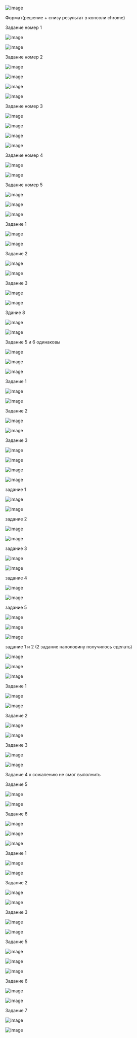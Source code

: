 


![image](https://user-images.githubusercontent.com/112850035/188698525-73f3fda0-5cc7-4df2-af0b-f38398621433.png)

Формат(решение + снизу результат в консоли chrome)

Задание номер 1

![image](https://user-images.githubusercontent.com/112850035/188697589-94cb7112-98e3-43b6-8398-6f1e9bd57d23.png) 

![image](https://user-images.githubusercontent.com/112850035/188697624-68498904-bc3b-4fba-b276-2c5633cde90b.png)

Задание номер 2

![image](https://user-images.githubusercontent.com/112850035/188697789-b959eec2-066e-4dd9-b44f-dc03861cb261.png)

![image](https://user-images.githubusercontent.com/112850035/188697813-45b77d1c-e82a-4bae-ac6d-190c38d0ef69.png)

![image](https://user-images.githubusercontent.com/112850035/188698098-e4bbc0a6-dbc6-4f15-a942-497e2e0e8def.png)

![image](https://user-images.githubusercontent.com/112850035/188698111-1847677c-cc2d-4cef-b5b9-e4bea7977f57.png)

Задание номер 3 

![image](https://user-images.githubusercontent.com/112850035/188698227-a3c9567a-dab4-44bf-a2ea-61d43441d93a.png)

![image](https://user-images.githubusercontent.com/112850035/188698262-0e4a63d6-6bbc-4842-802b-a190c763e2fc.png)

![image](https://user-images.githubusercontent.com/112850035/188698312-5a0ab445-dfd4-4890-98b5-66c4697b6650.png)

![image](https://user-images.githubusercontent.com/112850035/188698336-39143834-d34a-430a-bf95-cb45912a9fb9.png)

Задание номер 4

![image](https://user-images.githubusercontent.com/112850035/188698382-6245b065-bf3a-4b21-ad20-985d73c66f1f.png)

![image](https://user-images.githubusercontent.com/112850035/188698402-de672371-a982-4f64-bcc4-814fbe4e87cd.png)

Задание номер 5

![image](https://user-images.githubusercontent.com/112850035/188698448-335a20c5-1bdf-4239-8fcd-d73522e77baa.png)

![image](https://user-images.githubusercontent.com/112850035/188698465-8e4f90f8-fe7c-4fd4-9910-2c78fdafe599.png)


![image](https://user-images.githubusercontent.com/112850035/189279279-079de573-dbe8-4662-bb20-fb9383af16e7.png)

Задание 1

![image](https://user-images.githubusercontent.com/112850035/189278920-55cede02-8171-4d5e-bc7b-e3af6a73e3f4.png)

![image](https://user-images.githubusercontent.com/112850035/189278956-6b471755-a57c-44e6-a6db-ea26cb541ffb.png)

Задание 2

![image](https://user-images.githubusercontent.com/112850035/189278975-1d326138-d1ec-43cd-ac16-12df6652da9d.png)

![image](https://user-images.githubusercontent.com/112850035/189278992-31619a3a-ccfc-48f3-9236-2bb5e136aa09.png)

Задание 3

![image](https://user-images.githubusercontent.com/112850035/189279009-f664d5d3-7d20-4a4d-8853-a47281f4f752.png)

![image](https://user-images.githubusercontent.com/112850035/189279020-da8161c2-4e74-464c-ab40-bbca11ca6d84.png)

Здание 8

![image](https://user-images.githubusercontent.com/112850035/189279643-b99f53a1-d533-439a-a83c-6feb2dfa11ee.png)

![image](https://user-images.githubusercontent.com/112850035/189279654-a814ba89-9b77-4e19-b4cd-dac02b80dc1b.png)

Задание 5 и 6 одинаковы 

![image](https://user-images.githubusercontent.com/112850035/189279764-532d11db-3131-4477-b75f-0458d04376fd.png)

![image](https://user-images.githubusercontent.com/112850035/189279799-a7c81b28-e2e7-4623-92d6-f81f3fb42120.png)



![image](https://user-images.githubusercontent.com/112850035/189540889-cdc46589-3dbd-4539-aafc-aeb7f25b1778.png)

Задание 1

![image](https://user-images.githubusercontent.com/112850035/189540910-c0820d1b-c0ec-4c97-af0d-73364da58f67.png)

![image](https://user-images.githubusercontent.com/112850035/189540920-238df385-1866-4367-8aea-4ae88e736320.png)


Задание 2 

![image](https://user-images.githubusercontent.com/112850035/189540930-604d85f8-6548-4b92-8b62-ad14de620946.png)

![image](https://user-images.githubusercontent.com/112850035/189540940-d7232ad2-a550-484f-a7b2-5503d40876d0.png)


Задание 3 

![image](https://user-images.githubusercontent.com/112850035/189540960-ef52bbb5-8925-4b2d-99f3-da915936588c.png)

![image](https://user-images.githubusercontent.com/112850035/189540965-8fd264cb-973c-4b49-bbf0-b71a8f0e41bb.png)




![image](https://user-images.githubusercontent.com/112850035/191070060-4acdfe86-bbc0-4bf3-ba14-d099fd86c222.png)

![image](https://user-images.githubusercontent.com/112850035/191070092-ee678201-7a69-4d85-9424-08aac157a4ae.png)

задание 1

![image](https://user-images.githubusercontent.com/112850035/191070136-598b538a-cd52-4910-b002-653e206f9e31.png)

![image](https://user-images.githubusercontent.com/112850035/191070176-391ea8b3-fc9f-4a46-882c-01006ae68727.png)

задание 2

![image](https://user-images.githubusercontent.com/112850035/191070894-af9e0b75-0d29-4834-9997-e06bb4831bf8.png)

![image](https://user-images.githubusercontent.com/112850035/191070927-7e60bafc-875c-427f-826f-8ec9764f7caa.png)


задание 3

![image](https://user-images.githubusercontent.com/112850035/191071012-f4b41821-542c-4ec6-bf90-2fcb589c62c6.png)

![image](https://user-images.githubusercontent.com/112850035/191071037-7fcc21aa-8129-4633-a8b2-f4c77dcb4997.png)


задание 4

![image](https://user-images.githubusercontent.com/112850035/191071109-bf28c4d3-b898-410a-aa5e-a2caeb70df4b.png)

![image](https://user-images.githubusercontent.com/112850035/191071137-f7a0822d-7b82-4039-9c81-4fda24cf5759.png)

задание 5

![image](https://user-images.githubusercontent.com/112850035/191071190-c2e9a9ea-a65a-4ec6-ba08-dfcf48793054.png)

![image](https://user-images.githubusercontent.com/112850035/191071231-8055e6c7-24e2-4134-ac4f-9d4879a4c963.png)




![image](https://user-images.githubusercontent.com/112850035/191071451-cff235af-e2ae-4ec4-9de8-24cbda4127cd.png)


задание 1 и 2 (2 задание наполовину получилось сделать)

![image](https://user-images.githubusercontent.com/112850035/191071795-2f64dbb7-7f90-4074-865e-d5ca8573f0fd.png)

![image](https://user-images.githubusercontent.com/112850035/191071833-85813b80-980f-4f72-881a-4de8208b642b.png)




![image](https://user-images.githubusercontent.com/112850035/191072936-9eec9ea2-0e87-4200-98b0-061006dbba1c.png)


Задание 1

![image](https://user-images.githubusercontent.com/112850035/191073008-a6d6c8e8-3421-4f4c-b16e-aada757e69d9.png)

![image](https://user-images.githubusercontent.com/112850035/191073068-ad401590-19b3-4594-a2d5-54f9b2036485.png)

Задание 2

![image](https://user-images.githubusercontent.com/112850035/191073116-f15cb1a4-375f-4b63-82d1-44cd89ffcbfa.png)

![image](https://user-images.githubusercontent.com/112850035/191073181-5d41b6d9-dcf4-42b2-bc78-c86d10105ca1.png)

Задание 3

![image](https://user-images.githubusercontent.com/112850035/191073296-44fe0422-84f3-4809-a3fe-6f28aa213064.png)

![image](https://user-images.githubusercontent.com/112850035/191073347-60161335-6e2e-4fe4-ab15-6b869aa4e1b7.png)


Задание 4 к сожалению не смог выполнить

Задание 5

![image](https://user-images.githubusercontent.com/112850035/191073483-b513cb87-1075-4fca-b662-747521c4cb44.png)

![image](https://user-images.githubusercontent.com/112850035/191073545-0105038c-5071-469c-acf6-65fe020d32a0.png)

Задание 6

![image](https://user-images.githubusercontent.com/112850035/191073620-6d9c748a-d29e-4b5d-a278-8e0b1464fff6.png)

![image](https://user-images.githubusercontent.com/112850035/191073663-e3dae978-4799-4f4f-928c-92dc6d5917bc.png)


![image](https://user-images.githubusercontent.com/112850035/191304595-f84fefc9-eb72-4d54-ba1e-d1658e3287e8.png)

Задание 1

![image](https://user-images.githubusercontent.com/112850035/191325727-f85d055e-4816-485c-86bf-7e7f1cefb6eb.png)

![image](https://user-images.githubusercontent.com/112850035/191325790-32e2c4ca-847e-4a11-8c19-f01863802b68.png)

Задание 2 

![image](https://user-images.githubusercontent.com/112850035/191326196-57103a4b-0828-4bb8-8446-cdba99a5789c.png)

![image](https://user-images.githubusercontent.com/112850035/191326270-d91f7fb6-86ad-4742-8091-d06ac75549fa.png)


Задание 3

![image](https://user-images.githubusercontent.com/112850035/191327366-3324d310-7dd8-4396-8505-22663b620640.png)

![image](https://user-images.githubusercontent.com/112850035/191327407-16e9c1ef-9e3c-4719-b166-b8e77aafea9e.png)

Задание 5

![image](https://user-images.githubusercontent.com/112850035/191327997-109eb1dc-3e67-4abf-81f7-f267728bb12b.png)

![image](https://user-images.githubusercontent.com/112850035/191328056-562441e7-1a08-473e-88e4-20116f1e403b.png)

![image](https://user-images.githubusercontent.com/112850035/191328097-3f03b867-9d6f-4d0d-9e4f-e85f73ed871a.png)

Задание 6

![image](https://user-images.githubusercontent.com/112850035/191328154-4b51825c-0ea1-4191-a5ef-b2bf64e9bd8b.png)

![image](https://user-images.githubusercontent.com/112850035/191328229-fdced89a-cda7-44fc-8c4a-396e6aecaf90.png)

Задание 7

![image](https://user-images.githubusercontent.com/112850035/191328295-45484063-06dd-4560-b458-2b87c0f0de4f.png)

![image](https://user-images.githubusercontent.com/112850035/191328381-472c0eff-12f7-4420-a133-1fb387018621.png)









